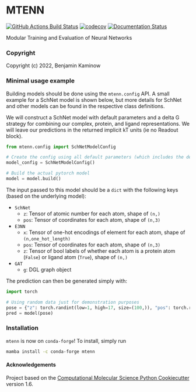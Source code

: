 MTENN
==============================
[//]: # (Badges)
[![GitHub Actions Build Status](https://github.com/choderalab/mtenn/workflows/CI/badge.svg)](https://github.com/REPLACE_WITH_OWNER_ACCOUNT/mtenn/actions?query=workflow%3ACI)
[![codecov](https://codecov.io/gh/choderalab/mtenn/branch/master/graph/badge.svg)](https://codecov.io/gh/REPLACE_WITH_OWNER_ACCOUNT/MTENN/branch/master)
[![Documentation Status](https://readthedocs.org/projects/mtenn/badge/?version=latest)](https://mtenn.readthedocs.io/en/latest/?badge=latest)

Modular Training and Evaluation of Neural Networks

### Copyright

Copyright (c) 2022, Benjamin Kaminow

### Minimal usage example
Building models should be done using the `mtenn.config` API.
A small example for a SchNet model is shown below, but more details for SchNet and other models can be found in the respective class definitions.

We will construct a SchNet model with default parameters and a delta G strategy for combining our complex, protein, and ligand representations.
We will leave our predictions in the returned implicit kT units (ie no Readout block).
```python
from mtenn.config import SchNetModelConfig

# Create the config using all default parameters (which includes the delta G strategy)
model_config = SchNetModelConfig()

# Build the actual pytorch model
model = model.build()
```

The input passed to this model should be a `dict` with the following keys (based on the underlying model):
* `SchNet`
    * `z`: Tensor of atomic number for each atom, shape of `(n,)`
    * `pos`: Tensor of coordinates for each atom, shape of `(n,3)`
* `E3NN`
    * `x`: Tensor of one-hot encodings of element for each atom, shape of `(n,one_hot_length)`
    * `pos`: Tensor of coordinates for each atom, shape of `(n,3)`
    * `z`: Tensor of bool labels of whether each atom is a protein atom (`False`) or ligand atom (`True`), shape of `(n,)`
* `GAT`
    * `g`: DGL graph object

The prediction can then be generated simply with:
```python
import torch

# Using random data just for demonstration purposes
pose = {"z": torch.randint(low=1, high=17, size=(100,)), "pos": torch.rand((100, 3))}
pred = model(pose)
```

### Installation

`mtenn` is now on `conda-forge`! To install, simply run
```bash
mamba install -c conda-forge mtenn
```


#### Acknowledgements

Project based on the
[Computational Molecular Science Python Cookiecutter](https://github.com/molssi/cookiecutter-cms) version 1.6.
